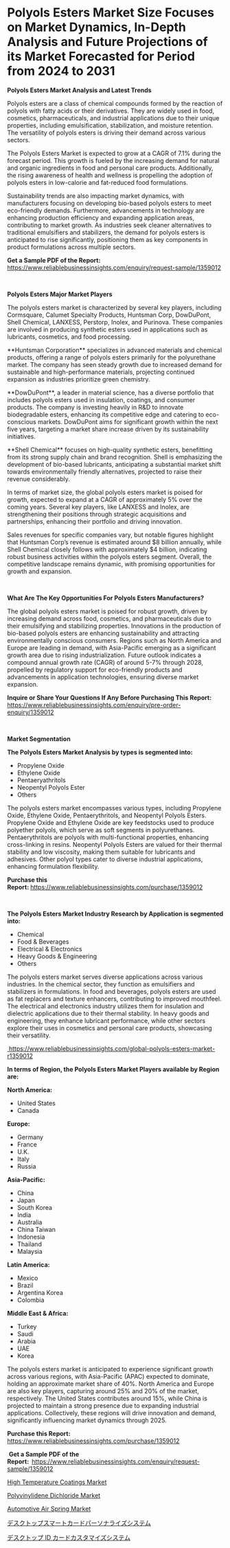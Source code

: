 <p><h1>Polyols Esters Market Size Focuses on Market Dynamics, In-Depth Analysis and Future Projections of its Market Forecasted for Period from 2024 to 2031</h1></p><p><strong>Polyols Esters Market Analysis and Latest Trends</strong></p>
<p><p>Polyols esters are a class of chemical compounds formed by the reaction of polyols with fatty acids or their derivatives. They are widely used in food, cosmetics, pharmaceuticals, and industrial applications due to their unique properties, including emulsification, stabilization, and moisture retention. The versatility of polyols esters is driving their demand across various sectors.</p><p>The Polyols Esters Market is expected to grow at a CAGR of 7.1% during the forecast period. This growth is fueled by the increasing demand for natural and organic ingredients in food and personal care products. Additionally, the rising awareness of health and wellness is propelling the adoption of polyols esters in low-calorie and fat-reduced food formulations. </p><p>Sustainability trends are also impacting market dynamics, with manufacturers focusing on developing bio-based polyols esters to meet eco-friendly demands. Furthermore, advancements in technology are enhancing production efficiency and expanding application areas, contributing to market growth. As industries seek cleaner alternatives to traditional emulsifiers and stabilizers, the demand for polyols esters is anticipated to rise significantly, positioning them as key components in product formulations across multiple sectors.</p></p>
<p><strong>Get a Sample PDF of the Report:&nbsp;</strong> <a href="https://www.reliablebusinessinsights.com/enquiry/request-sample/1359012">https://www.reliablebusinessinsights.com/enquiry/request-sample/1359012</a></p>
<p>&nbsp;</p>
<p><strong>Polyols Esters Major Market Players</strong></p>
<p><p>The polyols esters market is characterized by several key players, including Cormsquare, Calumet Specialty Products, Huntsman Corp, DowDuPont, Shell Chemical, LANXESS, Perstorp, Inolex, and Purinova. These companies are involved in producing synthetic esters used in applications such as lubricants, cosmetics, and food processing.</p><p>**Huntsman Corporation** specializes in advanced materials and chemical products, offering a range of polyols esters primarily for the polyurethane market. The company has seen steady growth due to increased demand for sustainable and high-performance materials, projecting continued expansion as industries prioritize green chemistry.</p><p>**DowDuPont**, a leader in material science, has a diverse portfolio that includes polyols esters used in insulation, coatings, and consumer products. The company is investing heavily in R&D to innovate biodegradable esters, enhancing its competitive edge and catering to eco-conscious markets. DowDuPont aims for significant growth within the next five years, targeting a market share increase driven by its sustainability initiatives.</p><p>**Shell Chemical** focuses on high-quality synthetic esters, benefitting from its strong supply chain and brand recognition. Shell is emphasizing the development of bio-based lubricants, anticipating a substantial market shift towards environmentally friendly alternatives, projected to raise their revenue considerably.</p><p>In terms of market size, the global polyols esters market is poised for growth, expected to expand at a CAGR of approximately 5% over the coming years. Several key players, like LANXESS and Inolex, are strengthening their positions through strategic acquisitions and partnerships, enhancing their portfolio and driving innovation.</p><p>Sales revenues for specific companies vary, but notable figures highlight that Huntsman Corp’s revenue is estimated around $8 billion annually, while Shell Chemical closely follows with approximately $4 billion, indicating robust business activities within the polyols esters segment. Overall, the competitive landscape remains dynamic, with promising opportunities for growth and expansion.</p></p>
<p>&nbsp;</p>
<p><strong>What Are The Key Opportunities For Polyols Esters Manufacturers?</strong></p>
<p><p>The global polyols esters market is poised for robust growth, driven by increasing demand across food, cosmetics, and pharmaceuticals due to their emulsifying and stabilizing properties. Innovations in the production of bio-based polyols esters are enhancing sustainability and attracting environmentally conscious consumers. Regions such as North America and Europe are leading in demand, with Asia-Pacific emerging as a significant growth area due to rising industrialization. Future outlook indicates a compound annual growth rate (CAGR) of around 5-7% through 2028, propelled by regulatory support for eco-friendly products and advancements in application technologies, ensuring diverse market expansion.</p></p>
<p><strong>Inquire or Share Your Questions If Any Before Purchasing This Report:</strong> <a href="https://www.reliablebusinessinsights.com/enquiry/pre-order-enquiry/1359012">https://www.reliablebusinessinsights.com/enquiry/pre-order-enquiry/1359012</a></p>
<p>&nbsp;</p>
<p><strong>Market Segmentation</strong></p>
<p><strong>The Polyols Esters Market Analysis by types is segmented into:</strong></p>
<p><ul><li>Propylene Oxide</li><li>Ethylene Oxide</li><li>Pentaeryathritols</li><li>Neopentyl Polyols Ester</li><li>Others</li></ul></p>
<p><p>The polyols esters market encompasses various types, including Propylene Oxide, Ethylene Oxide, Pentaerythritols, and Neopentyl Polyols Esters. Propylene Oxide and Ethylene Oxide are key feedstocks used to produce polyether polyols, which serve as soft segments in polyurethanes. Pentaerythritols are polyols with multi-functional properties, enhancing cross-linking in resins. Neopentyl Polyols Esters are valued for their thermal stability and low viscosity, making them suitable for lubricants and adhesives. Other polyol types cater to diverse industrial applications, enhancing formulation flexibility.</p></p>
<p><strong>Purchase this Report:&nbsp;</strong><a href="https://www.reliablebusinessinsights.com/purchase/1359012">https://www.reliablebusinessinsights.com/purchase/1359012</a></p>
<p>&nbsp;</p>
<p><strong>The Polyols Esters Market Industry Research by Application is segmented into:</strong></p>
<p><ul><li>Chemical</li><li>Food & Beverages</li><li>Electrical & Electronics</li><li>Heavy Goods & Engineering</li><li>Others</li></ul></p>
<p><p>The polyols esters market serves diverse applications across various industries. In the chemical sector, they function as emulsifiers and stabilizers in formulations. In food and beverages, polyols esters are used as fat replacers and texture enhancers, contributing to improved mouthfeel. The electrical and electronics industry utilizes them for insulation and dielectric applications due to their thermal stability. In heavy goods and engineering, they enhance lubricant performance, while other sectors explore their uses in cosmetics and personal care products, showcasing their versatility.</p></p>
<p><a href="https://www.reliablebusinessinsights.com/global-polyols-esters-market-r1359012">&nbsp;https://www.reliablebusinessinsights.com/global-polyols-esters-market-r1359012</a></p>
<p><strong>In terms of Region, the Polyols Esters Market Players available by Region are:</strong></p>
<p>
    <p> <strong> North America: </strong>
        <ul>
            <li>United States</li>
            <li>Canada</li>
        </ul>
        </p> 
    <p> <strong> Europe: </strong>
        <ul>
            <li>Germany</li>
            <li>France</li>
            <li>U.K.</li>
            <li>Italy</li>
            <li>Russia</li>
        </ul>
        </p> 
    <p> <strong> Asia-Pacific: </strong>
        <ul>
            <li>China</li>
            <li>Japan</li>
            <li>South Korea</li>
            <li>India</li>
            <li>Australia</li>
            <li>China Taiwan</li>
            <li>Indonesia</li>
            <li>Thailand</li>
            <li>Malaysia</li>
        </ul>
        </p> 
    <p> <strong> Latin America: </strong>
        <ul>
            <li>Mexico</li>
            <li>Brazil</li>
            <li>Argentina Korea</li>
            <li>Colombia</li>
        </ul>
        </p> 
    <p> <strong> Middle East & Africa: </strong>
        <ul>
            <li>Turkey</li>
            <li>Saudi</li>
            <li>Arabia</li>
            <li>UAE</li>
            <li>Korea</li>
        </ul>
    </p>
    </p>
<p><p>The polyols esters market is anticipated to experience significant growth across various regions, with Asia-Pacific (APAC) expected to dominate, holding an approximate market share of 40%. North America and Europe are also key players, capturing around 25% and 20% of the market, respectively. The United States contributes around 15%, while China is projected to maintain a strong presence due to expanding industrial applications. Collectively, these regions will drive innovation and demand, significantly influencing market dynamics through 2025.</p></p>
<p><strong>Purchase this Report: </strong><a href="https://www.reliablebusinessinsights.com/purchase/1359012">https://www.reliablebusinessinsights.com/purchase/1359012</a></p>
<p>&nbsp;<strong>Get a Sample PDF of the Report:&nbsp;&nbsp;</strong><a href="https://www.reliablebusinessinsights.com/enquiry/request-sample/1359012">https://www.reliablebusinessinsights.com/enquiry/request-sample/1359012</a></p>
<p><strong></strong></p>
<p><p><a href="https://issuu.com/reportprime-2/docs/high-temperature-coatings-market-si_1780931f69d134">High Temperature Coatings Market</a></p><p><a href="https://www.linkedin.com/pulse/polyvinylidene-dichloride-market-industry-landscape-growth-trajectories-ftfpc?trackingId=iL3w3YixQh6BK1t8b%2FYc5w%3D%3D">Polyvinylidene Dichloride Market</a></p><p><a href="https://github.com/aiko92han/Market-Research-Report-List-1/blob/main/automotive-air-spring-market.md">Automotive Air Spring Market</a></p><p><a href="https://medium.com/@winonawolff1921/desktop-smart-card-personalization-systems-4409398d629a">デスクトップスマートカードパーソナライズシステム</a></p><p><a href="https://medium.com/@winonawolff1921/desktop-id-card-personalization-systems-market-%E3%81%AF-%E3%82%B3%E3%82%B9%E3%83%88%E7%AE%A1%E7%90%86%E3%81%A8%E5%8A%B9%E7%8E%87%E5%90%91%E4%B8%8A%E3%82%92%E5%84%AA%E5%85%88%E3%81%97%E3%81%BE%E3%81%99-%E3%81%95%E3%82%89%E3%81%AB-%E5%A0%B1%E5%91%8A%E6%9B%B8%E3%81%AF%E5%B8%82%E5%A0%B4%E3%81%AE%E9%9C%80%E8%A6%81%E9%9D%A2%E3%81%A8%E4%BE%9B%E7%B5%A6%E9%9D%A2%E3%81%AE%E4%B8%A1%E6%96%B9%E3%82%92%E3%82%AB%E3%83%90%E3%83%BC%E3%81%97%E3%81%A6%E3%81%84%E3%81%BE%E3%81%99-35b42f03d4d0">デスクトップ ID カードカスタマイズシステム</a></p></p>